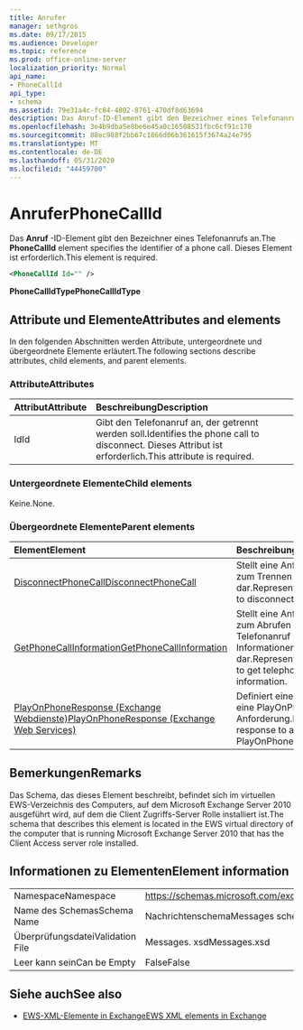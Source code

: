 ```yaml
---
title: Anrufer
manager: sethgros
ms.date: 09/17/2015
ms.audience: Developer
ms.topic: reference
ms.prod: office-online-server
localization_priority: Normal
api_name:
- PhoneCallId
api_type:
- schema
ms.assetid: 79e31a4c-fc84-4802-8761-470df8d63694
description: Das Anruf-ID-Element gibt den Bezeichner eines Telefonanrufs an. Dieses Element ist erforderlich.
ms.openlocfilehash: 3e4b9dba5e8be6e45a0c16508531fbc6cf91c170
ms.sourcegitcommit: 88ec988f2bb67c1866d06b361615f3674a24e795
ms.translationtype: MT
ms.contentlocale: de-DE
ms.lasthandoff: 05/31/2020
ms.locfileid: "44459700"
---
```

# <a name="phonecallid"></a><span data-ttu-id="21fcc-104">Anrufer</span><span class="sxs-lookup"><span data-stu-id="21fcc-104">PhoneCallId</span></span>

<span data-ttu-id="21fcc-105">Das **Anruf** -ID-Element gibt den Bezeichner eines Telefonanrufs an.</span><span class="sxs-lookup"><span data-stu-id="21fcc-105">The **PhoneCallId** element specifies the identifier of a phone call.</span></span> <span data-ttu-id="21fcc-106">Dieses Element ist erforderlich.</span><span class="sxs-lookup"><span data-stu-id="21fcc-106">This element is required.</span></span> 
  
```xml
<PhoneCallId Id="" />
```

 <span data-ttu-id="21fcc-107">**PhoneCallIdType**</span><span class="sxs-lookup"><span data-stu-id="21fcc-107">**PhoneCallIdType**</span></span>
## <a name="attributes-and-elements"></a><span data-ttu-id="21fcc-108">Attribute und Elemente</span><span class="sxs-lookup"><span data-stu-id="21fcc-108">Attributes and elements</span></span>

<span data-ttu-id="21fcc-109">In den folgenden Abschnitten werden Attribute, untergeordnete und übergeordnete Elemente erläutert.</span><span class="sxs-lookup"><span data-stu-id="21fcc-109">The following sections describe attributes, child elements, and parent elements.</span></span>
  
### <a name="attributes"></a><span data-ttu-id="21fcc-110">Attribute</span><span class="sxs-lookup"><span data-stu-id="21fcc-110">Attributes</span></span>

|<span data-ttu-id="21fcc-111">**Attribut**</span><span class="sxs-lookup"><span data-stu-id="21fcc-111">**Attribute**</span></span>|<span data-ttu-id="21fcc-112">**Beschreibung**</span><span class="sxs-lookup"><span data-stu-id="21fcc-112">**Description**</span></span>|
|:-----|:-----|
|<span data-ttu-id="21fcc-113">Id</span><span class="sxs-lookup"><span data-stu-id="21fcc-113">Id</span></span>  <br/> |<span data-ttu-id="21fcc-114">Gibt den Telefonanruf an, der getrennt werden soll.</span><span class="sxs-lookup"><span data-stu-id="21fcc-114">Identifies the phone call to disconnect.</span></span> <span data-ttu-id="21fcc-115">Dieses Attribut ist erforderlich.</span><span class="sxs-lookup"><span data-stu-id="21fcc-115">This attribute is required.</span></span>  <br/> |
   
### <a name="child-elements"></a><span data-ttu-id="21fcc-116">Untergeordnete Elemente</span><span class="sxs-lookup"><span data-stu-id="21fcc-116">Child elements</span></span>

<span data-ttu-id="21fcc-117">Keine.</span><span class="sxs-lookup"><span data-stu-id="21fcc-117">None.</span></span>
  
### <a name="parent-elements"></a><span data-ttu-id="21fcc-118">Übergeordnete Elemente</span><span class="sxs-lookup"><span data-stu-id="21fcc-118">Parent elements</span></span>

|<span data-ttu-id="21fcc-119">**Element**</span><span class="sxs-lookup"><span data-stu-id="21fcc-119">**Element**</span></span>|<span data-ttu-id="21fcc-120">**Beschreibung**</span><span class="sxs-lookup"><span data-stu-id="21fcc-120">**Description**</span></span>|
|:-----|:-----|
|[<span data-ttu-id="21fcc-121">DisconnectPhoneCall</span><span class="sxs-lookup"><span data-stu-id="21fcc-121">DisconnectPhoneCall</span></span>](disconnectphonecall.md) <br/> |<span data-ttu-id="21fcc-122">Stellt eine Anforderung zum Trennen eines Anrufs dar.</span><span class="sxs-lookup"><span data-stu-id="21fcc-122">Represents a request to disconnect a call.</span></span>  <br/> |
|[<span data-ttu-id="21fcc-123">GetPhoneCallInformation</span><span class="sxs-lookup"><span data-stu-id="21fcc-123">GetPhoneCallInformation</span></span>](getphonecallinformation.md) <br/> |<span data-ttu-id="21fcc-124">Stellt eine Anforderung zum Abrufen von Telefonanruf Informationen dar.</span><span class="sxs-lookup"><span data-stu-id="21fcc-124">Represents a request to get telephone call information.</span></span>  <br/> |
|[<span data-ttu-id="21fcc-125">PlayOnPhoneResponse (Exchange Webdienste)</span><span class="sxs-lookup"><span data-stu-id="21fcc-125">PlayOnPhoneResponse (Exchange Web Services)</span></span>](playonphoneresponse-exchange-web-services.md) <br/> |<span data-ttu-id="21fcc-126">Definiert eine Antwort auf eine PlayOnPhone-Anforderung.</span><span class="sxs-lookup"><span data-stu-id="21fcc-126">Defines a response to a PlayOnPhone request.</span></span>  <br/> |
   
## <a name="remarks"></a><span data-ttu-id="21fcc-127">Bemerkungen</span><span class="sxs-lookup"><span data-stu-id="21fcc-127">Remarks</span></span>

<span data-ttu-id="21fcc-128">Das Schema, das dieses Element beschreibt, befindet sich im virtuellen EWS-Verzeichnis des Computers, auf dem Microsoft Exchange Server 2010 ausgeführt wird, auf dem die Client Zugriffs-Server Rolle installiert ist.</span><span class="sxs-lookup"><span data-stu-id="21fcc-128">The schema that describes this element is located in the EWS virtual directory of the computer that is running Microsoft Exchange Server 2010 that has the Client Access server role installed.</span></span>
  
## <a name="element-information"></a><span data-ttu-id="21fcc-129">Informationen zu Elementen</span><span class="sxs-lookup"><span data-stu-id="21fcc-129">Element information</span></span>

|||
|:-----|:-----|
|<span data-ttu-id="21fcc-130">Namespace</span><span class="sxs-lookup"><span data-stu-id="21fcc-130">Namespace</span></span>  <br/> |https://schemas.microsoft.com/exchange/services/2006/messages  <br/> |
|<span data-ttu-id="21fcc-131">Name des Schemas</span><span class="sxs-lookup"><span data-stu-id="21fcc-131">Schema Name</span></span>  <br/> |<span data-ttu-id="21fcc-132">Nachrichtenschema</span><span class="sxs-lookup"><span data-stu-id="21fcc-132">Messages schema</span></span>  <br/> |
|<span data-ttu-id="21fcc-133">Überprüfungsdatei</span><span class="sxs-lookup"><span data-stu-id="21fcc-133">Validation File</span></span>  <br/> |<span data-ttu-id="21fcc-134">Messages. xsd</span><span class="sxs-lookup"><span data-stu-id="21fcc-134">Messages.xsd</span></span>  <br/> |
|<span data-ttu-id="21fcc-135">Leer kann sein</span><span class="sxs-lookup"><span data-stu-id="21fcc-135">Can be Empty</span></span>  <br/> |<span data-ttu-id="21fcc-136">False</span><span class="sxs-lookup"><span data-stu-id="21fcc-136">False</span></span>  <br/> |
   
## <a name="see-also"></a><span data-ttu-id="21fcc-137">Siehe auch</span><span class="sxs-lookup"><span data-stu-id="21fcc-137">See also</span></span>



- [<span data-ttu-id="21fcc-138">EWS-XML-Elemente in Exchange</span><span class="sxs-lookup"><span data-stu-id="21fcc-138">EWS XML elements in Exchange</span></span>](ews-xml-elements-in-exchange.md)

